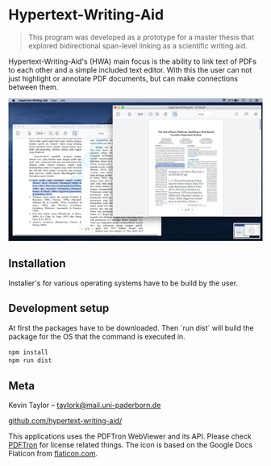 # Hypertext-Writing-Aid
> This program was developed as a prototype for a master thesis that explored bidirectional span-level linking as a scientific writing aid.

Hypertext-Writing-Aid's (HWA) main focus is the ability to link text of PDFs to each other and a simple included text editor. With this the user can not just highlight or annotate PDF documents, but can make connections between them. 

![](./preview.png)

## Installation

Installer's for various operating systems have to be build by the user.

## Development setup

At first the packages have to be downloaded. Then ´run dist´ will build the package for the OS that the command is executed in.

```sh
npm install
npm run dist
```

## Meta

Kevin Taylor – taylork@mail.uni-paderborn.de

[github.com/hypertext-writing-aid/](https://github.com/kiwijames/hypertext-writing-aid)

This applications uses the PDFTron WebViewer and its API. Please check [PDFTron](https://www.pdftron.com/licensing) for license related things.
The icon is based on the Google Docs Flaticon from [flaticon.com](https://www.flaticon.com/free-icon/google-docs_2991108?term=document&page=1&position=19).
